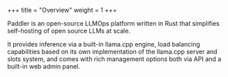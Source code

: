 +++
title = "Overview"
weight = 1
+++

Paddler is an open-source LLMOps platform written in Rust that simplifies self-hosting of open source LLMs at scale.

It provides inference via a built-in llama.cpp engine, load balancing capabilities based on its own implementation of the llama.cpp server and slots system, and comes with rich management options both via API and a built-in web admin panel.
